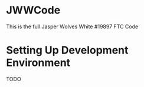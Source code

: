 # JWWCode

This is the full Jasper Wolves White #19897 FTC Code

# Setting Up Development Environment

TODO
